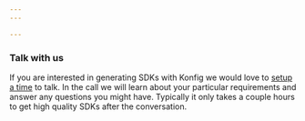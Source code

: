 ```yaml
---
---

---
```


### Talk with us

If you are interested in generating SDKs with Konfig we would love to [setup a
time](/schedule-demo) to talk. In the call we will learn about your particular
requirements and answer any questions you might have. Typically it only takes a
couple hours to get high quality SDKs after the conversation.
